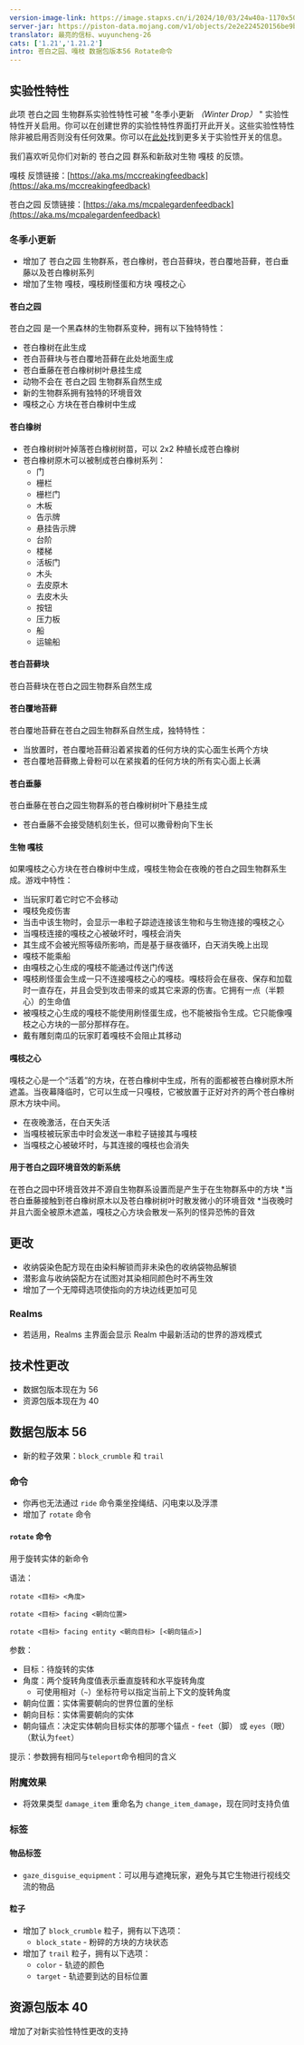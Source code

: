 ```yaml
---
version-image-link: https://image.stapxs.cn/i/2024/10/03/24w40a-1170x500-1.jpg
server-jar: https://piston-data.mojang.com/v1/objects/2e2e224520156be9bc7c76be8158af9825d873d9/server.jar
translator: 最亮的信标、wuyuncheng-26
cats: ['1.21','1.21.2']
intro: 苍白之园、嘎枝 数据包版本56 Rotate命令
---
```


## 实验性特性
此项 苍白之园 生物群系实验性特性可被 "冬季小更新 *（Winter Drop）* " 实验性特性开关启用。你可以在创建世界的实验性特性界面打开此开关。这些实验性特性除非被启用否则没有任何效果。你可以在[此处](https://www.minecraft.net/en-us/article/testing-new-minecraft-features/feature-toggles-java-edition)找到更多关于实验性开关的信息。

我们喜欢听见你们对新的 苍白之园 群系和新敌对生物 嘎枝 的反馈。

嘎枝 反馈链接：[https://aka.ms/mccreakingfeedback](https://aka.ms/mccreakingfeedback)

苍白之园 反馈链接：[https://aka.ms/mcpalegardenfeedback](https://aka.ms/mcpalegardenfeedback)

### 冬季小更新
* 增加了 苍白之园 生物群系，苍白橡树，苍白苔藓块，苍白覆地苔藓，苍白垂藤以及苍白橡树系列
* 增加了生物 嘎枝，嘎枝刷怪蛋和方块 嘎枝之心

#### 苍白之园
苍白之园 是一个黑森林的生物群系变种，拥有以下独特特性：

* 苍白橡树在此生成
* 苍白苔藓块与苍白覆地苔藓在此处地面生成
* 苍白垂藤在苍白橡树树叶悬挂生成
* 动物不会在 苍白之园 生物群系自然生成
* 新的生物群系拥有独特的环境音效
* 嘎枝之心 方块在苍白橡树中生成

#### 苍白橡树
* 苍白橡树树叶掉落苍白橡树树苗，可以 2x2 种植长成苍白橡树
* 苍白橡树原木可以被制成苍白橡树系列：
    * 门
    * 栅栏
    * 栅栏门
    * 木板
    * 告示牌
    * 悬挂告示牌
    * 台阶
    * 楼梯
    * 活板门
    * 木头
    * 去皮原木
    * 去皮木头
    * 按钮
    * 压力板
    * 船
    * 运输船

#### 苍白苔藓块
苍白苔藓块在苍白之园生物群系自然生成

#### 苍白覆地苔藓
苍白覆地苔藓在苍白之园生物群系自然生成，独特特性：

* 当放置时，苍白覆地苔藓沿着紧挨着的任何方块的实心面生长两个方块
* 苍白覆地苔藓撒上骨粉可以在紧挨着的任何方块的所有实心面上长满

#### 苍白垂藤
苍白垂藤在苍白之园生物群系的苍白橡树树叶下悬挂生成

* 苍白垂藤不会接受随机刻生长，但可以撒骨粉向下生长

#### 生物 嘎枝
如果嘎枝之心方块在苍白橡树中生成，嘎枝生物会在夜晚的苍白之园生物群系生成。游戏中特性：

* 当玩家盯着它时它不会移动
* 嘎枝免疫伤害
* 当击中该生物时，会显示一串粒子踪迹连接该生物和与生物连接的嘎枝之心
* 当嘎枝连接的嘎枝之心被破坏时，嘎枝会消失
* 其生成不会被光照等级所影响，而是基于昼夜循环，白天消失晚上出现
* 嘎枝不能乘船
* 由嘎枝之心生成的嘎枝不能通过传送门传送
* 嘎枝刷怪蛋会生成一只不连接嘎枝之心的嘎枝。嘎枝将会在昼夜、保存和加载时一直存在，并且会受到攻击带来的或其它来源的伤害。它拥有一点（半颗心）的生命值
* 被嘎枝之心生成的嘎枝不能使用刷怪蛋生成，也不能被指令生成。它只能像嘎枝之心方块的一部分那样存在。
* 戴有雕刻南瓜的玩家盯着嘎枝不会阻止其移动

#### 嘎枝之心
嘎枝之心是一个“活着”的方块，在苍白橡树中生成，所有的面都被苍白橡树原木所遮盖。当夜幕降临时，它可以生成一只嘎枝，它被放置于正好对齐的两个苍白橡树原木方块中间。

* 在夜晚激活，在白天失活
* 当嘎枝被玩家击中时会发送一串粒子链接其与嘎枝
* 当嘎枝之心被破坏时，与其连接的嘎枝也会消失

#### 用于苍白之园环境音效的新系统
在苍白之园中环境音效并不源自生物群系设置而是产生于在生物群系中的方块
*当苍白垂藤接触到苍白橡树原木以及苍白橡树树叶时散发微小的环境音效
*当夜晚时并且六面全被原木遮盖，嘎枝之心方块会散发一系列的怪异恐怖的音效

## 更改
* 收纳袋染色配方现在由染料解锁而非未染色的收纳袋物品解锁
* 潜影盒与收纳袋配方在试图对其染相同颜色时不再生效
* 增加了一个无障碍选项使指向的方块边线更加可见

### Realms
* 若适用，Realms 主界面会显示 Realm 中最新活动的世界的游戏模式

## 技术性更改
* 数据包版本现在为 56
* 资源包版本现在为 40

## 数据包版本 56
* 新的粒子效果：`block_crumble` 和 `trail`

### 命令
* 你再也无法通过 `ride` 命令乘坐拴绳结、闪电束以及浮漂
* 增加了 `rotate` 命令

#### `rotate` 命令
用于旋转实体的新命令

语法：

`rotate <目标> <角度>`

`rotate <目标> facing <朝向位置>`

`rotate <目标> facing entity <朝向目标> [<朝向锚点>]`

参数：

* 目标：待旋转的实体
* 角度：两个旋转角度值表示垂直旋转和水平旋转角度
    * 可使用相对（`~`）坐标符号以指定当前上下文的旋转角度
* 朝向位置：实体需要朝向的世界位置的坐标
* 朝向目标：实体需要朝向的实体
* 朝向锚点：决定实体朝向目标实体的那哪个锚点 - `feet`（脚） 或 `eyes`（眼）（默认为`feet`）

提示：参数拥有相同与`teleport`命令相同的含义

### 附魔效果
* 将效果类型 `damage_item` 重命名为 `change_item_damage`，现在同时支持负值

### 标签
#### 物品标签
* `gaze_disguise_equipment`：可以用与遮掩玩家，避免与其它生物进行视线交流的物品

#### 粒子
* 增加了 `block_crumble` 粒子，拥有以下选项：
    * `block_state` - 粉碎的方块的方块状态
* 增加了 `trail` 粒子，拥有以下选项：
    * `color` - 轨迹的颜色
    * `target` - 轨迹要到达的目标位置

## 资源包版本 40
增加了对新实验性特性更改的支持
